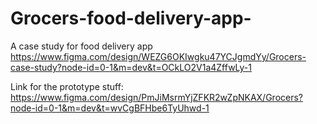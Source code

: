 # Grocers-food-delivery-app-
A case study for food delivery app
https://www.figma.com/design/WEZG6OKIwgku47YCJgmdYy/Grocers-case-study?node-id=0-1&m=dev&t=OCkLO2V1a4ZffwLy-1

Link for the prototype stuff: https://www.figma.com/design/PmJiMsrmYjZFKR2wZpNKAX/Grocers?node-id=0-1&m=dev&t=wvCgBFHbe6TyUhwd-1
